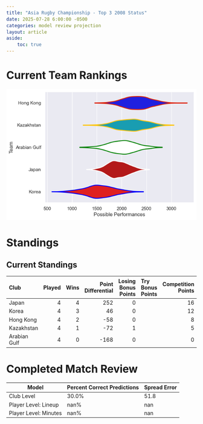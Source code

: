 ```yaml
---  
title: "Asia Rugby Championship - Top 3 2008 Status"  
date: 2025-07-28 6:00:00 -0500  
categories: model review projection  
layout: article  
aside:  
    toc: true  
---
```

# Current Team Rankings


![Club Rankings](plots/rankings_Asia_Rugby_Championship_-_Top_3_2008.png)
# Standings

## Current Standings


| Club         |   Played |   Wins |   Point Differential |   Losing Bonus Points | Try Bonus Points   |   Competition Points |
|:-------------|---------:|-------:|---------------------:|----------------------:|:-------------------|---------------------:|
| Japan        |        4 |      4 |                  252 |                     0 |                    |                   16 |
| Korea        |        4 |      3 |                   46 |                     0 |                    |                   12 |
| Hong Kong    |        4 |      2 |                  -58 |                     0 |                    |                    8 |
| Kazakhstan   |        4 |      1 |                  -72 |                     1 |                    |                    5 |
| Arabian Gulf |        4 |      0 |                 -168 |                     0 |                    |                    0 |



# Completed Match Review


| Model | Percent Correct Predictions | Spread Error |
| ------ | ------ | ------ |
| Club Level | 30.0% | 51.8 |
| Player Level: Lineup | nan% | nan |
| Player Level: Minutes | nan% | nan |

